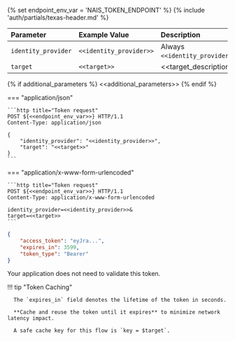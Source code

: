 {% set endpoint_env_var = 'NAIS_TOKEN_ENDPOINT' %}
{% include 'auth/partials/texas-header.md' %}

| Parameter           | Example Value           | Description                     |
|:--------------------|:------------------------|:--------------------------------|
| `identity_provider` | `<<identity_provider>>` | Always `<<identity_provider>>`. |
| `target`            | `<<target>>`            | <<target_description>>          |

{% if additional_parameters %}
<<additional_parameters>>
{% endif %}

=== "application/json"

    ```http title="Token request"
    POST ${<<endpoint_env_var>>} HTTP/1.1
    Content-Type: application/json

    {
        "identity_provider": "<<identity_provider>>",
        "target": "<<target>>"
    }
    ```

=== "application/x-www-form-urlencoded"

    ```http title="Token request"
    POST ${<<endpoint_env_var>>} HTTP/1.1
    Content-Type: application/x-www-form-urlencoded

    identity_provider=<<identity_provider>>&
    target=<<target>>
    ```

```json title="Successful response"
{
    "access_token": "eyJra...",
    "expires_in": 3599,
    "token_type": "Bearer"
}
```

Your application does not need to validate this token.

!!! tip "Token Caching"

      The `expires_in` field denotes the lifetime of the token in seconds.

      **Cache and reuse the token until it expires** to minimize network latency impact.

      A safe cache key for this flow is `key = $target`.
